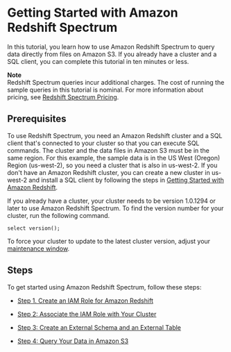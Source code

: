 # Getting Started with Amazon Redshift Spectrum<a name="c-getting-started-using-spectrum"></a>

In this tutorial, you learn how to use Amazon Redshift Spectrum to query data directly from files on Amazon S3\. If you already have a cluster and a SQL client, you can complete this tutorial in ten minutes or less\.

**Note**  
Redshift Spectrum queries incur additional charges\. The cost of running the sample queries in this tutorial is nominal\. For more information about pricing, see [ Redshift Spectrum Pricing](https://aws.amazon.com/redshift/pricing/#redshift-spectrum-pricing)\.

## Prerequisites<a name="c-getting-started-using-spectrum-prerequisites"></a>

To use Redshift Spectrum, you need an Amazon Redshift cluster and a SQL client that's connected to your cluster so that you can execute SQL commands\. The cluster and the data files in Amazon S3 must be in the same region\. For this example, the sample data is in the US West \(Oregon\) Region \(us\-west\-2\), so you need a cluster that is also in us\-west\-2\. If you don't have an Amazon Redshift cluster, you can create a new cluster in us\-west\-2 and install a SQL client by following the steps in [Getting Started with Amazon Redshift](http://docs.aws.amazon.com/redshift/latest/gsg/getting-started.html)\. 

If you already have a cluster, your cluster needs to be version 1\.0\.1294 or later to use Amazon Redshift Spectrum\. To find the version number for your cluster, run the following command\.

```
select version();
```

To force your cluster to update to the latest cluster version, adjust your [maintenance window](http://docs.aws.amazon.com/redshift/latest/mgmt/working-with-clusters.html#rs-maintenance-windows)\. 

## Steps<a name="c-getting-started-using-spectrum-steps"></a>

To get started using Amazon Redshift Spectrum, follow these steps:

+ [Step 1\. Create an IAM Role for Amazon Redshift](c-getting-started-using-spectrum-create-role.md) 

+ [Step 2: Associate the IAM Role with Your Cluster](c-getting-started-using-spectrum-add-role.md) 

+ [Step 3: Create an External Schema and an External Table](c-getting-started-using-spectrum-create-external-table.md) 

+ [Step 4: Query Your Data in Amazon S3](c-getting-started-using-spectrum-query-s3-data.md) 